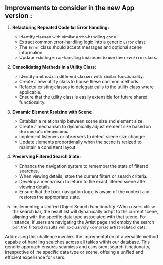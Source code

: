 ## Improvements to consider in the new App version :

1. **Refactoring Repeated Code for Error Handling:**
    - Identify classes with similar error-handling code.
    - Extract common error-handling logic into a generic `Error` class.
    - The `Error` class should accept messages and optional scene information.
    - Update existing error-handling instances to use the new `Error` class.


2. **Consolidating Methods in a Utility Class:**
    - Identify methods in different classes with similar functionality.
    - Create a new utility class to house these common methods.
    - Refactor existing classes to delegate calls to the utility class where applicable.
    - Ensure that the utility class is easily extensible for future shared functionality.


3. **Dynamic Element Resizing with Scene:**
    - Establish a relationship between scene size and element size.
    - Create a mechanism to dynamically adjust element size based on the scene's dimensions.
    - Implement listeners or observers to detect scene size changes.
    - Update elements proportionally when the scene is resized to maintain a consistent layout.


4. **Preserving Filtered Search State:**
    - Enhance the navigation system to remember the state of filtered searches.
    - When viewing details, store the current filters or search criteria.
    - Develop a mechanism to return to the exact filtered scene after viewing details.
    - Ensure that the back navigation logic is aware of the context and restores the appropriate state.

5. Implementing a Unified Object Search Functionality
   -When users utilise the search bar, the result list will dynamically adapt to the 
    current scene, aligning with the specific data type associated with that scene. For instance, if users are navigating the Artist page and employ the search bar, the filtered results will exclusively comprise artist-related data.

Addressing this challenge involves the implementation of a versatile method capable of handling searches across all tables within our database. This generic approach ensures seamless and consistent search functionality, irrespective of the specific data type or scene, offering a unified and efficient experience for users.
